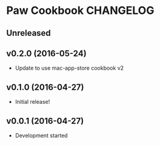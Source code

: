 Paw Cookbook CHANGELOG
======================

Unreleased
----------

v0.2.0 (2016-05-24)
-------------------
- Update to use mac-app-store cookbook v2

v0.1.0 (2016-04-27)
-------------------
- Initial release!

v0.0.1 (2016-04-27)
-------------------
- Development started
